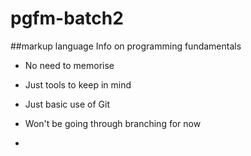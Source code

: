 # pgfm-batch2

##markup language
Info on programming fundamentals

- No need to memorise
- Just tools to keep in mind

- Just basic use of Git
- Won't be going through branching for now
- 
